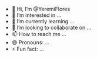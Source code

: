 - 👋 Hi, I’m @YeremiFlores
- 👀 I’m interested in ...
- 🌱 I’m currently learning ...
- 💞️ I’m looking to collaborate on ...
- 📫 How to reach me ...
- 😄 Pronouns: ...
- ⚡ Fun fact: ...

<!---
YeremiFlores/YeremiFlores is a ✨ special ✨ repository because its `README.md` (this file) appears on your GitHub profile.
You can click the Preview link to take a look at your changes.
--->
